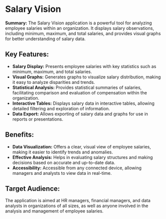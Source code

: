# Salary Vision

**Summary:**
The Salary Vision application is a powerful tool for analyzing employee salaries within an organization. It displays salary observations, including minimum, maximum, and total salaries, and provides visual graphs for better understanding of salary data.

## Key Features:

- **Salary Display:** Presents employee salaries with key statistics such as minimum, maximum, and total salaries.
- **Visual Graphs:** Generates graphs to visualize salary distribution, making it easy to analyze disparities and trends.
- **Statistical Analysis:** Provides statistical summaries of salaries, facilitating comparison and evaluation of compensation within the organization.
- **Interactive Tables:** Displays salary data in interactive tables, allowing detailed filtering and exploration of information.
- **Data Export:** Allows exporting of salary data and graphs for use in reports or presentations.

## Benefits:

- **Data Visualization:** Offers a clear, visual view of employee salaries, making it easier to identify trends and anomalies.
- **Effective Analysis:** Helps in evaluating salary structures and making decisions based on accurate and up-to-date data.
- **Accessibility:** Accessible from any connected device, allowing managers and analysts to view data in real-time.

## Target Audience:

The application is aimed at HR managers, financial managers, and data analysts in organizations of all sizes, as well as anyone involved in the analysis and management of employee salaries.
